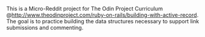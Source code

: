 This is a Micro-Reddit project for The Odin Project Curriculum @http://www.theodinproject.com/ruby-on-rails/building-with-active-record. The goal is to practice building the data structures necessary to support link submissions and commenting.
